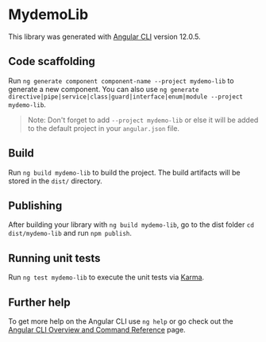 # MydemoLib

This library was generated with [Angular CLI](https://github.com/angular/angular-cli) version 12.0.5.

## Code scaffolding

Run `ng generate component component-name --project mydemo-lib` to generate a new component. You can also use `ng generate directive|pipe|service|class|guard|interface|enum|module --project mydemo-lib`.
> Note: Don't forget to add `--project mydemo-lib` or else it will be added to the default project in your `angular.json` file. 

## Build

Run `ng build mydemo-lib` to build the project. The build artifacts will be stored in the `dist/` directory.

## Publishing

After building your library with `ng build mydemo-lib`, go to the dist folder `cd dist/mydemo-lib` and run `npm publish`.

## Running unit tests

Run `ng test mydemo-lib` to execute the unit tests via [Karma](https://karma-runner.github.io).

## Further help

To get more help on the Angular CLI use `ng help` or go check out the [Angular CLI Overview and Command Reference](https://angular.io/cli) page.
